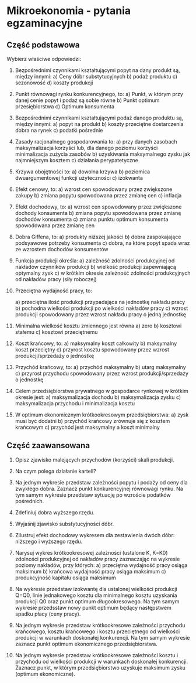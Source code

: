 # Mikroekonomia - pytania egzaminacyjne
## Część podstawowa

Wybierz właściwe odpowiedzi:

1. Bezpośrednimi czynnikami kształtującymi popyt na dany produkt są, między innymi:
    a) Ceny dóbr substytucyjnych
    b) podaż produktu
    c) sezonowość
    d) koszty produkcji

2. Punkt równowagi rynku konkurencyjnego, to:
    a) Punkt, w którym przy danej cenie popyt i podaż są sobie równe
    b) Punkt optimum przesiębiorstwa
    c) Optimum konsumenta

3. Bezpośrednimi czynnikami kształtującymi podaż danego produktu są, między innymi:
    a) popyt na produkt
    b) koszty przeciętne dostarczenia dobra na rynek
    c) podatki pośrednie

4. Zasady racjonalnego gospodarowania to:
    a) przy danych zasobach maksymalizacja korzyści lub, dla danego poziomu korzyści minimalizacja zużycia zasobów
    b) uzyskiwania maksymalnego zysku jak najmniejszym kosztem
    c) działania perypatetyczne

5.  Krzywa obojętności to:
    a) dowolna krzywa
    b) poziomica dwuargumentowej funkcji użyteczności
    c) izokwanta

6. Efekt cenowy, to:
    a) wzrost cen spowodowany przez zwiększone zakupy
    b) zmiana popytu spowodowana przez zmianę cen
    c) inflacja

7. Efekt dochodowy, to:
    a) wzrost cen spowodowany przez zwiększone dochody konsumenta
    b) zmiana popytu spowodowana przez zmianę dochodów konsumenta
    c) zmiana punktu optimum konsumenta spowodowana przez zmianę cen

8. Dobra Giffena, to:
    a) produkty niższej jakości
    b) dobra zaspokajające podsyawowe potrzeby konsumenta
    c) dobra, na które popyt spada wraz ze wzrostem dochodów konsumentów

9. Funkcja produkcji określa:
    a) zależność zdolności produkcyjnej od nakładów czynników produkcji
    b) wielkość produkcji zapewniającą optymalny zysk
    c) w krótkim okresie zależność zdolności produkcyjnych od nakładów pracy (siły roboczej)

10. Przeciętna wydajność pracy, to:

    a) przeciętna ilość produkcji przypadająca na jednostkę nakładu pracy
    b) pochodna wielkości produkcji po wielkości nakładów pracy
    c) wzrost produkcji spowodowany przez wzrost nakładu pracy o jedną jednostkę

11. Minimalna wielkość kosztu zmiennego jest równa
    a) zero
    b) kosztowi stałemu
    c) kosztowi przeciętnemu

12. Koszt krańcowy, to:
    a) maksymalny koszt całkowity
    b) maksymalny koszt przeciętny
    c) przyrost kosztu spowodowany przez wzrost produkcji/sprzedaży o jednostkę

13. Przychód krańcowy, to:
    a) przychód maksymalny
    b) utarg maksymalny
    c) przyrost przychodu spowodowany przez wzrost produkcji/sprzedaży o jednostkę

14. Celem przedsiębiorstwa prywatnego w gospodarce rynkowej w krótkim okresie jest:
    a) maksymalizacja dochodu
    b) maksymalizacja zysku
    c) maksymalizacja przychodu i minimalizacja kosztu

15. W optimum ekonomicznym krótkookresowym przedsiębiorstwa:
    a) zysk musi być dodatni
    b) przychód krańcowy zrównuje się z kosztem krańcowym
    c) przychód jest maksymalny a koszt minimalny

## Część zaawansowana

1. Opisz zjawisko malejących przychodów (korzyści) skali produkcji.

2. Na czym polega działanie karteli?

3. Na jednym wykresie przedstaw zależności popytu i podaży od ceny dla zwykłego dobra. Zaznacz punkt konkurencyjnej równowagi rynku. Na tym samym wykresie przedstaw sytuację po wzroście podatków pośrednich.

4. Zdefiniuj dobra wyższego rzędu.

5. Wyjaśnij zjawisko substytucyjności dóbr.

6. Zilustruj efekt dochodowy wykresem dla zestawienia dwóch dóbr: niższego i wyższego rzędu.

7. Narysuj wykres krótkookresowej zależności (ustalone K, K=K0) zdolności produkcyjnej od nakładów pracy zaznaczając na wykresie poziomy nakładów, przy których:
    a) przeciętna wydajność pracy osiąga maksimum
    b) krańcowa wydajność pracy osiąga maksimum
    c) produkcyjność kapitału osiąga maksimum

8. Na wykresie przedstaw izokwantę dla ustalonej wielkości produkcji Q=Q0, linie jednakowego kosztu dla minimalnego kosztu uzyskania produkcji Q0 oraz punkt optimum długookresowego. Na tym samym wykresie przedsstaw nowy punkt optimum będący następstwem spadku płacy (ceny pracy).

9. Na jednym wykresie przedstaw krótkookresowe zależności przychodu krańcowego, kosztu krańcowego i kosztu przeciętnego od wielkości produkcji w warunkach doskonałej konkurencji. Na tym samym wykresie zaznacz punkt optimum ekonomicznego przedsiębiorstwa.

10. Na jednym wykresie przedstaw krótkookresowe zależności kosztu i przychodu od wielkości produkcji w warunkach doskonałej konkurencji. Zaznacz punkt, w którym przedsiębiorstwo uzyskuje maksimum zysku (optimum ekonomiczne).